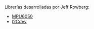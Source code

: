 Librerías desarrolladas por Jeff Rowberg:
- [MPU6050](https://github.com/jrowberg/i2cdevlib/tree/master/Arduino/MPU6050)
- [I2Cdev](https://github.com/jrowberg/i2cdevlib/tree/master/Arduino/I2Cdev)
